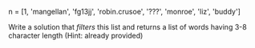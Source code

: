 n = [1, 'mangellan', 'fg13jj', 'robin.crusoe', '???', 'monroe', 'liz', 'buddy']

Write a solution that _filters_ this list and returns a list of words having 3-8 character length (Hint: already provided)
